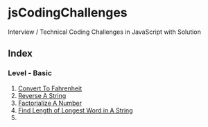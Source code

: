 # jsCodingChallenges
Interview / Technical Coding Challenges in JavaScript with Solution

## Index
### Level - Basic

1. [Convert To Fahrenheit](/Basic/01_convertToFahrenheit.js)
2. [Reverse A String](/Basic/02_reverseAString.js)
3. [Factorialize A Number](/Basic/03_factorializeANumber.js)
4. [Find Length of Longest Word in A String](/Basic/04_findLongestWordLength.js)
5. 

